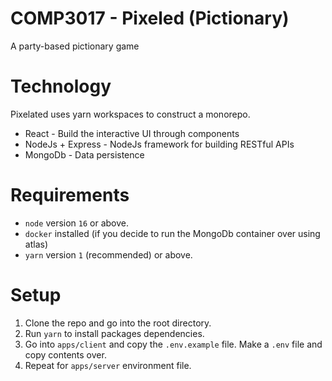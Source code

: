 # COMP3017 - Pixeled (Pictionary)

A party-based pictionary game

# Technology

Pixelated uses yarn workspaces to construct a monorepo.

- React - Build the interactive UI through components
- NodeJs + Express - NodeJs framework for building RESTful APIs
- MongoDb - Data persistence

# Requirements

- `node` version `16` or above.
- `docker` installed (if you decide to run the MongoDb container over using atlas)
- `yarn` version `1` (recommended) or above.

# Setup

1. Clone the repo and go into the root directory.
2. Run `yarn` to install packages dependencies.
3. Go into `apps/client` and copy the `.env.example` file. Make a `.env` file and copy contents over.
4. Repeat for `apps/server` environment file.
